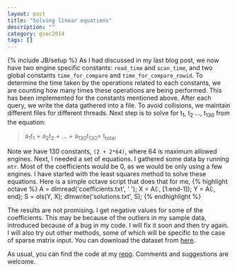 ```yaml
---
layout: post
title: "Solving linear equations"
description: ""
category: gsoc2014 
tags: []
---
```

{% include JB/setup %}
As I had discussed in my last blog post, we now have two engine specific constants: `read_time` and `scan_time`, and two global constants `time_for_compare` and `time_for_compare_rowid`.
To determine the time taken by the operations related to each constants, we are counting how many times these operations are being performed. This has been implemented for the constants mentioned above.
After each query, we write the data gathered into a file. To avoid collisions, we maintain different files for different threads.
Next step is to solve for t<sub>1</sub>, t<sub>2</sub> ..., t<sub>130</sub> from the equation:
> a<sub>1</sub>t<sub>1</sub> + a<sub>2</sub>t<sub>2</sub> + ... + a<sub>130</sub>t<sub>130</sub>= t<sub>total</sub>

Note we have 130 constants, `(2 + 2*64)`, where 64 is maximum allowed engines. Next, I needed a set of equations. I gathered some data by running `mtr`. Most of the coefficients would be 0, as we would be only using a few engines.
I have started with the least squares method to solve these equations. Here is a simple octave script that does that for me,
{% highlight octave %}
A = dlmread('coefficients.txt', ' ');
X = A(:, [1:end-1]);
Y = A(:, end);
S = ols(Y, X);
dlmwrite('solutions.txt', S);
{% endhighlight %}

The results are not promising. I get negative values for some of the coefficients. This may be because of the outliers in my sample data, introduced because of a bug in my code. I will fix it soon and then try again. I will also try out other methods, some of which will be specific to the case of sparse matrix input. You can download the dataset from [here](https://drive.google.com/file/d/0B7NiQb4EbbUVNVJFZ2xkRVR3Ylk/edit?usp=sharing).

As usual, you can find the code at my [repo](https://github.com/igniting/server/tree/selfTuningOptimizer). Comments and suggestions are welcome.

